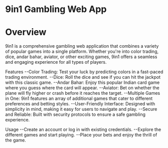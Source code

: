 # 9in1 Gambling Web App
# Overview
9in1 is a comprehensive gambling web application that combines a variety of popular games into a single platform. Whether you're into color trading, dice, andar bahar, aviator, or other exciting games, 9in1 offers a seamless and engaging experience for all types of players.

Features
--Color Trading: Test your luck by predicting colors in a fast-paced trading environment.
--Dice: Roll the dice and see if you can hit the jackpot with this classic game.
--Andar Bahar: Enjoy this popular Indian card game where you guess where the card will appear.
--Aviator: Bet on whether the plane will fly higher or crash before it reaches the target.
--Multiple Games in One: 9in1 features an array of additional games that cater to different preferences and betting styles.
--User-Friendly Interface: Designed with simplicity in mind, making it easy for users to navigate and play.
--Secure and Reliable: Built with security protocols to ensure a safe gambling experience.

Usage
--Create an account or log in with existing credentials.
--Explore the different games and start playing.
--Place your bets and enjoy the thrill of the game.

